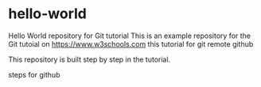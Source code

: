 # hello-world
Hello World repository for Git tutorial
This is an example repository for the Git tutoial on https://www.w3schools.com
this tutorial for git remote github

This repository is built step by step in the tutorial.

steps for github
